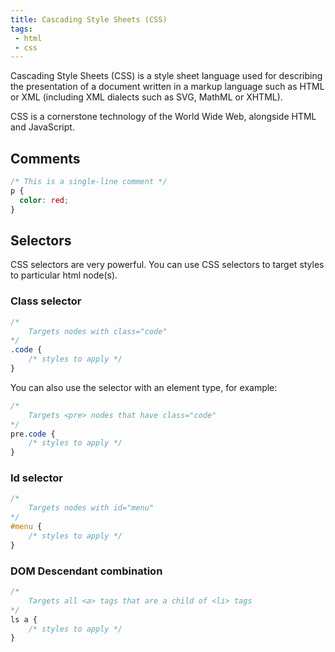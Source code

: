 ```yaml
---
title: Cascading Style Sheets (CSS)
tags:
 - html
 - css
---
```


Cascading Style Sheets (CSS) is a style sheet language used for describing the presentation of a document written in a markup language such as HTML or XML (including XML dialects such as SVG, MathML or XHTML). 
<!--more-->
CSS is a cornerstone technology of the World Wide Web, alongside HTML and JavaScript.

## Comments

```css
/* This is a single-line comment */
p {
  color: red;
}
```

## Selectors

CSS selectors are very powerful. You can use CSS selectors to target styles to particular html node(s).

### Class selector

```css
/*
    Targets nodes with class="code"
*/
.code {
    /* styles to apply */
}
```

You can also use the selector with an element type, for example:

```css
/*
    Targets <pre> nodes that have class="code"
*/
pre.code {
    /* styles to apply */
}
```

### Id selector

```css
/*
    Targets nodes with id="menu"
*/
#menu {
    /* styles to apply */
}
```

### DOM Descendant combination

```css
/*
    Targets all <a> tags that are a child of <li> tags
*/
ls a {
    /* styles to apply */
}
```